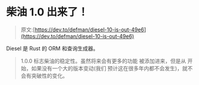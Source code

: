 # 柴油 1.0 出来了！

> 原文:[https://dev.to/defman/diesel-10-is-out-49e6](https://dev.to/defman/diesel-10-is-out-49e6)

Diesel 是 Rust 的 ORM 和查询生成器。

> 1.0.0 标志柴油的稳定性。虽然将来会有更多的功能
> 被添加进来，但是从
> 开始，如果没有一个大的版本变动(我们
> 预计这在很多年内都不会发生)，就不会有突破性的变化。